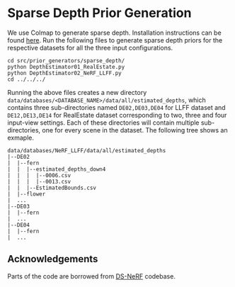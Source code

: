 # Sparse Depth Prior Generation

We use Colmap to generate sparse depth. Installation instructions can be found [here](https://colmap.github.io/install.html).
Run the following files to generate sparse depth priors for the respective datasets for all the three input configurations.
```shell
cd src/prior_generators/sparse_depth/
python DepthEstimator01_RealEstate.py
python DepthEstimator02_NeRF_LLFF.py
cd ../../../
```

Running the above files creates a new directory `data/databases/<DATABASE_NAME>/data/all/estimated_depths`, which contains three sub-directories named `DE02,DE03,DE04` for LLFF dataset and `DE12,DE13,DE14` for RealEstate dataset corresponding to two, three and four input-view settings. Each of these directories will contain multiple sub-directories, one for every scene in the dataset. The following tree shows an exmaple.
```
data/databases/NeRF_LLFF/data/all/estimated_depths
|--DE02
|  |--fern
|  |  |--estimated_depths_down4
|  |  |  |--0006.csv
|  |  |  |--0013.csv
|  |  |--EstimatedBounds.csv
|  |--flower
|  ...  
|--DE03
|  |--fern
|  ...
|--DE04
|  |--fern
|  ...
```


## Acknowledgements
Parts of the code are borrowed from [DS-NeRF](https://github.com/dunbar12138/DSNeRF) codebase.